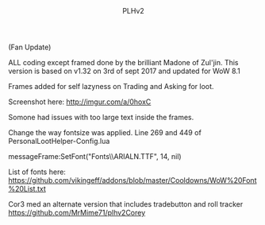 





<!DOCTYPE html>
<html lang="en">
  <head>
    <meta charset="utf-8">
  <link rel="dns-prefetch" href="https://assets-cdn.github.com">
  <link rel="dns-prefetch" href="https://avatars0.githubusercontent.com">
  <link rel="dns-prefetch" href="https://avatars1.githubusercontent.com">
  <link rel="dns-prefetch" href="https://avatars2.githubusercontent.com">
  <link rel="dns-prefetch" href="https://avatars3.githubusercontent.com">
  <link rel="dns-prefetch" href="https://github-cloud.s3.amazonaws.com">
  <link rel="dns-prefetch" href="https://user-images.githubusercontent.com/">



  <link crossorigin="anonymous" href="https://assets-cdn.github.com/assets/frameworks-7db951ed87f8f6cbd3a9e89c294e300cf23c1a83ad7ae64c70b8f99b21031340.css" integrity="sha256-fblR7Yf49svTqeicKU4wDPI8GoOteuZMcLj5myEDE0A=" media="all" rel="stylesheet" />
  <link crossorigin="anonymous" href="https://assets-cdn.github.com/assets/github-d3ad50db48a301d9b185b1ca6f32b92c19645ba69f8f9bdb9de0fcf143cb7d64.css" integrity="sha256-061Q20ijAdmxhbHKbzK5LBlkW6afj5vbneD88UPLfWQ=" media="all" rel="stylesheet" />
  
  
  
  

  <meta name="viewport" content="width=device-width">
  
  



  </head>

<header>PLHv2</header>




<p>(Fan Update)</p>
<p>ALL coding except framed done by the brilliant Madone of Zul'jin. This version is based on v1.32 on 3rd of sept 2017 and updated for WoW 8.1</p>
<p>Frames added for self lazyness on Trading and Asking for loot.</p>
<p>Screenshot here: <a href="http://imgur.com/a/0hoxC">http://imgur.com/a/0hoxC</a></p>

<p>Somone had issues with too large text inside the frames. </p>

<p>Change the way fontsize was applied. Line 269 and 449 of PersonalLootHelper-Config.lua</p>
<p>messageFrame:SetFont("Fonts\\ARIALN.TTF", 14, nil)</p>

List of fonts here: https://github.com/vikingeff/addons/blob/master/Cooldowns/WoW%20Font%20List.txt

Cor3 med an alternate version that includes tradebutton and roll tracker https://github.com/MrMime71/plhv2Corey 
</article>
  </div>

  </div>

 


  </body>
</html>

